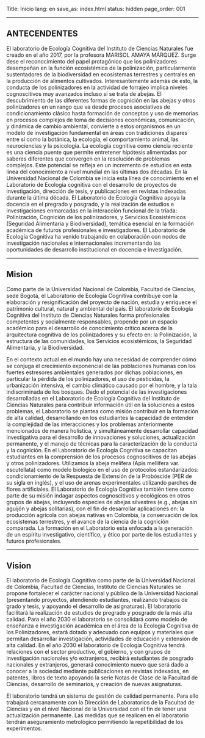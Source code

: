 Title: Inicio
lang: en
save_as: index.html
status: hidden
page_order: 001

<hr/>

## ANTECENDENTES

El laboratorio de Ecología Cognitiva del Instituto de Ciencias Naturales fue creado en el año 2017,
por la profesora MARISOL AMAYA MÁRQUEZ. Surge dese el reconocimiento del papel protagónico
que los polinizadores desempeñan en la función ecosistémica de la polinización, particularmente
sustentadores de la biodiversidad en ecosistemas terrestres y centrales en la producción de
alimentos cultivados. Interesantemente además de esto, la conducta de los polinizadores en la
actividad de forrajeo implica niveles cognoscitivos muy avanzados incluso si se trata de abejas. El
descubrimiento de las diferentes formas de cognición en las abejas y otros polinizadores en un
rango que va desde procesos asociativos de condicionamiento clásico hasta formación de
conceptos y uso de memorias en procesos complejos de toma de decisiones económicas,
comunicación, y dinámica de cambio ambiental, convierte a estos organismos en un modelo de
investigación fundamental en áreas con tradiciones dispares entre sí como la botánica, la ecología,
el comportamiento animal, las neurociencias y la psicología. La ecología cognitiva como ciencia
reciente es una ciencia puente que permite entretener hipótesis alimentadas por saberes
diferentes que convergen en la resolución de problemas complejos. Este potencial se refleja en un
incremento de estudios en esta línea del conocimiento a nivel mundial en las últimas dos décadas.
En la Universidad Nacional de Colombia se inicia esta línea de conocimiento en el Laboratorio de
Ecología cognitiva con el desarrollo de proyectos de investigación, dirección de tesis, y
publicaciones en revistas indexadas durante la última década.
El Laboratorio de Ecología Cognitiva apoya la docencia en el pregrado y posgrado, y la realización
de estudios e investigaciones enmarcadas en la interacción funcional de la tríada: Polinización,
Cognición de los polinizadores, y Servicios Ecosistémicos (Seguridad Alimentaria y Biodiversidad),
temática esencial en la formación académica de futuros profesionales e investigadores. El
Laboratorio de Ecología Cognitiva ha venido trabajando en colaboración con nodos de
investigación nacionales e internacionales incrementando las oportunidades de desarrollo
institucional en docencia e investigación.

<hr/>

## Mision

Como parte de la Universidad Nacional de Colombia, Facultad de Ciencias, sede Bogotá, el
Laboratorio de Ecología Cognitiva contribuye con la elaboración y resignificación del proyecto de
nación, estudia y enriquece el patrimonio cultural, natural y ambiental del país. El laboratorio de
Ecología Cognitiva del Instituto de Ciencias Naturales forma profesionales competentes y
socialmente responsables, propende por un espacio académico para el desarrollo de conocimiento
crítico acerca de la arquitectura cognitiva de los polinizadores y su efecto en: la Polinización, la
estructura de las comunidades, los Servicios ecosistémicos, la Seguridad Alimentaria, y la
Biodiversidad.

En el contexto actual en el mundo hay una necesidad de comprender cómo se conjuga el
crecimiento exponencial de las poblaciones humanas con los fuertes estresores ambientales
generados por dichas poblaciones, en particular la pérdida de los polinizadores, el uso de
pesticidas, la urbanización intensiva, el cambio climático causado por el hombre, y la tala
indiscriminada de los bosques. Dado el potencial de las investigaciones desarrolladas en el
Laboratorio de Ecología Cognitiva del Instituto de Ciencias Naturales para contribuir información
útil en la soluciones a estos problemas, el Laboratorio se plantea como misión contribuir en la
formación de alta calidad, desarrollando en los estudiantes la capacidad de entender la
complejidad de las interacciones y los problemas anteriormente mencionados de manera holística,
y simultáneamente desarrollar capacidad investigativa para el desarrollo de innovaciones y
soluciones, actualización permanente, y el manejo de técnicas para la caracterización de la
conducta y la cognición.
En el Laboratorio de Ecología Cognitiva se capacitan estudiantes en la comprensión de los
procesos cognoscitivos de las abejas y otros polinizadores. Utilizamos la abeja melífera (Apis
mellifera var. escutellata) como modelo biológico en el uso de protocolos estandarizados:
condicionamiento de la Respuesta de Extensión de la Probóscide (PER de su sigla en inglés), y el
uso de arenas experimentales utilizando parches de flores artificiales. El Laboratorio de Ecología
Cognitiva también tiene como parte de su misión indagar aspectos cognoscitivos y ecológicos en
otros grupos de abejas, incluyendo especies de abejas silvestres (e.g., abejas sin aguijón y abejas
solitarias), con el fin de desarrollar aplicaciones en: la producción agrícola con abejas nativas en
Colombia, la conservación de los ecosistemas terrestres, y el avance de la ciencia de la cognición
comparada.
La formación en el Laboratorio esta enfocada a la generación de un espíritu investigativo,
científico, y ético por parte de los estudiantes y futuros profesionales.

<hr/>

## Vision

El laboratorio de Ecología Cognitiva como parte de la Universidad Nacional de Colombia, Facultad
de Ciencias, Instituto de Ciencias Naturales se propone fortalecer el carácter nacional y público de
la Universidad Nacional (presentando proyectos, atendiendo estudiantes, realizando trabajos de
grado y tesis, y apoyando el desarrollo de asignaturas). El laboratorio facilitará la realización de
estudios de pregrado y posgrado de la más alta calidad. Para el año 2030 el laboratorio se
consolidará como modelo de enseñanza e investigación académica en el área de la Ecología
Cognitiva de los Polinizadores, estará dotado y adecuado con equipos y materiales que permitan
desarrollar investigación, actividades de educación y extensión de alta calidad.
En el año 2030 el laboratorio de Ecología Cognitiva tendrá relaciones con el sector productivo, el
gobierno, y con grupos de investigación nacionales y/o extranjeros, recibirá estudiantes de
posgrado nacionales y extranjeros, generará conocimiento nuevo que será dado a conocer a la
sociedad mediante publicaciones en revistas indexadas, en patentes, libros de texto apoyando la
serie Notas de Clase de la Facultad de Ciencias, desarrollo de seminarios, y creación de nuevas
asignaturas.

El laboratorio tendrá un sistema de gestión de calidad permanente. Para ello trabajará
cercanamente con la Dirección de Laboratorios de la Facultad de Ciencias y en el nivel Nacional de
la Universidad con el fin de tener una actualización permanente.
Las medidas que se realicen en el laboratorio tendrán aseguramiento metrológico permitiendo la
repetibilidad de los experimentos.